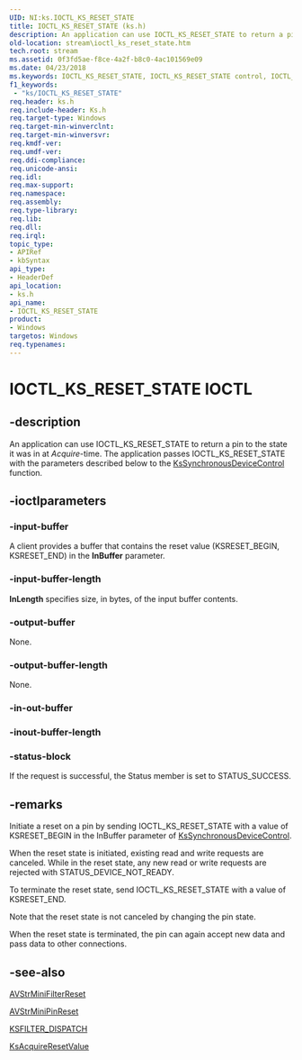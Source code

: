 ```yaml
---
UID: NI:ks.IOCTL_KS_RESET_STATE
title: IOCTL_KS_RESET_STATE (ks.h)
description: An application can use IOCTL_KS_RESET_STATE to return a pin to the state it was in at Acquire-time. The application passes IOCTL_KS_RESET_STATE with the parameters described below to the KsSynchronousDeviceControl function.
old-location: stream\ioctl_ks_reset_state.htm
tech.root: stream
ms.assetid: 0f3fd5ae-f8ce-4a2f-b8c0-4ac101569e09
ms.date: 04/23/2018
ms.keywords: IOCTL_KS_RESET_STATE, IOCTL_KS_RESET_STATE control, IOCTL_KS_RESET_STATE control code [Streaming Media Devices], ks-ioctl_ce7c174b-952d-4b08-ab05-f8843155af33.xml, ks/IOCTL_KS_RESET_STATE, stream.ioctl_ks_reset_state
f1_keywords:
 - "ks/IOCTL_KS_RESET_STATE"
req.header: ks.h
req.include-header: Ks.h
req.target-type: Windows
req.target-min-winverclnt: 
req.target-min-winversvr: 
req.kmdf-ver: 
req.umdf-ver: 
req.ddi-compliance: 
req.unicode-ansi: 
req.idl: 
req.max-support: 
req.namespace: 
req.assembly: 
req.type-library: 
req.lib: 
req.dll: 
req.irql: 
topic_type:
- APIRef
- kbSyntax
api_type:
- HeaderDef
api_location:
- ks.h
api_name:
- IOCTL_KS_RESET_STATE
product:
- Windows
targetos: Windows
req.typenames: 
---
```


# IOCTL_KS_RESET_STATE IOCTL


## -description


An application can use IOCTL_KS_RESET_STATE to return a pin to the state it was in at <i>Acquire</i>-time. The application passes IOCTL_KS_RESET_STATE with the parameters described below to the <a href="https://docs.microsoft.com/windows-hardware/drivers/ddi/ksproxy/nf-ksproxy-kssynchronousdevicecontrol">KsSynchronousDeviceControl</a> function.


## -ioctlparameters




### -input-buffer

A client provides a buffer that contains the reset value (KSRESET_BEGIN, KSRESET_END) in the <b>InBuffer</b> parameter. 


### -input-buffer-length

<b>InLength</b> specifies size, in bytes, of the input buffer contents.


### -output-buffer

None.


### -output-buffer-length

None.


### -in-out-buffer








### -inout-buffer-length








### -status-block

If the request is successful, the Status member is set to STATUS_SUCCESS.


## -remarks



Initiate a reset on a pin by sending IOCTL_KS_RESET_STATE with a value of KSRESET_BEGIN in the InBuffer parameter of <a href="https://docs.microsoft.com/windows-hardware/drivers/ddi/ksproxy/nf-ksproxy-kssynchronousdevicecontrol">KsSynchronousDeviceControl</a>. 

When the reset state is initiated, existing read and write requests are canceled. While in the reset state, any new read or write requests are rejected with STATUS_DEVICE_NOT_READY.

To terminate the reset state, send IOCTL_KS_RESET_STATE with a value of KSRESET_END.

Note that the reset state is not canceled by changing the pin state.

When the reset state is terminated, the pin can again accept new data and pass data to other connections.




## -see-also




<a href="https://docs.microsoft.com/windows-hardware/drivers/ddi/ks/nc-ks-pfnksfiltervoid">AVStrMiniFilterReset</a>



<a href="https://docs.microsoft.com/previous-versions/ff556354(v=vs.85)">AVStrMiniPinReset</a>



<a href="https://docs.microsoft.com/windows-hardware/drivers/ddi/ks/ns-ks-_ksfilter_dispatch">KSFILTER_DISPATCH</a>



<a href="https://docs.microsoft.com/windows-hardware/drivers/ddi/ks/nf-ks-ksacquireresetvalue">KsAcquireResetValue</a>
 

 

